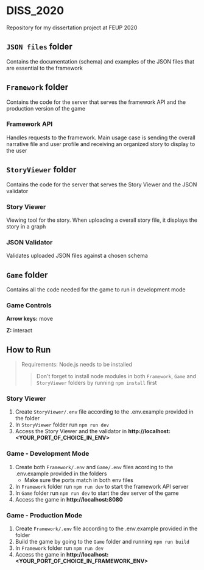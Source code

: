 DISS_2020
======

Repository for my dissertation project at FEUP 2020

`JSON files` folder
------
Contains the documentation (schema) and examples of the JSON files that are essential to the framework

`Framework` folder
------
Contains the code for the server that serves the framework API and the production version of the game

### Framework API
Handles requests to the framework. Main usage case is sending the overall narrative file and user profile and receiving an organized story to display to the user

`StoryViewer` folder
------
Contains the code for the server that serves the Story Viewer and the JSON validator

### Story Viewer
Viewing tool for the story. When uploading a overall story file, it displays the story in a graph

### JSON Validator
Validates uploaded JSON files against a chosen schema

`Game` folder
------
Contains all the code needed for the game to run in development mode

### Game Controls
**Arrow keys:** move

**Z:** interact

How to Run
------
> Requirements: Node.js needs to be installed
>> Don't forget to install node modules in both `Framework`, `Game` and `StoryViewer` folders by running `npm install` first

### Story Viewer
1. Create `StoryViewer/.env` file according to the .env.example provided in the folder
2. In `StoryViewer` folder run `npm run dev`
3. Access the Story Viewer and the validator in **http://<span></span>localhost:<YOUR_PORT_OF_CHOICE_IN_ENV>**

### Game - Development Mode
1. Create both `Framework/.env` and `Game/.env` files acording to the .env.example provided in the folders
    * Make sure the ports match in both env files
2. In `Framework` folder run `npm run dev` to start the framework API server
3. In `Game` folder run `npm run dev` to start the dev server of the game
4. Access the game in **http://<span></span>localhost:8080</span>**

### Game - Production Mode
1. Create `Framework/.env` file according to the .env.example provided in the folder
2. Build the game by going to the `Game` folder and running `npm run build`
3. In `Framework` folder run `npm run dev`
4. Access the game in **http://<span></span>localhost:<YOUR_PORT_OF_CHOICE_IN_FRAMEWORK_ENV>**
